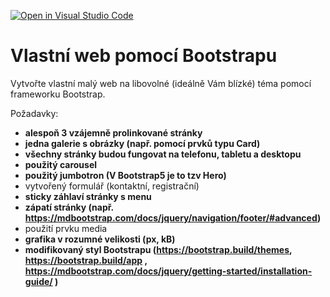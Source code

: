 [![Open in Visual Studio Code](https://classroom.github.com/assets/open-in-vscode-f059dc9a6f8d3a56e377f745f24479a46679e63a5d9fe6f495e02850cd0d8118.svg)](https://classroom.github.com/online_ide?assignment_repo_id=7212858&assignment_repo_type=AssignmentRepo)
# Vlastní web pomocí Bootstrapu

Vytvořte vlastní malý web na libovolné (ideálně Vám blízké) téma pomocí frameworku Bootstrap.

Požadavky:

* **alespoň 3 vzájemně prolinkované stránky**
* **jedna galerie s obrázky (např. pomocí prvků typu Card)**
* **všechny stránky budou fungovat na telefonu, tabletu a desktopu**
* **použitý carousel**
* **použitý jumbotron (V Bootstrap5 je to tzv Hero)**
* vytvořený formulář (kontaktní, registrační)
* **sticky záhlaví stránky s menu**
* **zápatí stránky (např. https://mdbootstrap.com/docs/jquery/navigation/footer/#advanced)**
* použití prvku media
* **grafika v rozumné velikosti (px, kB)**
* **modifikovaný styl Bootstrapu (https://bootstrap.build/themes, https://bootstrap.build/app , https://mdbootstrap.com/docs/jquery/getting-started/installation-guide/ )**
